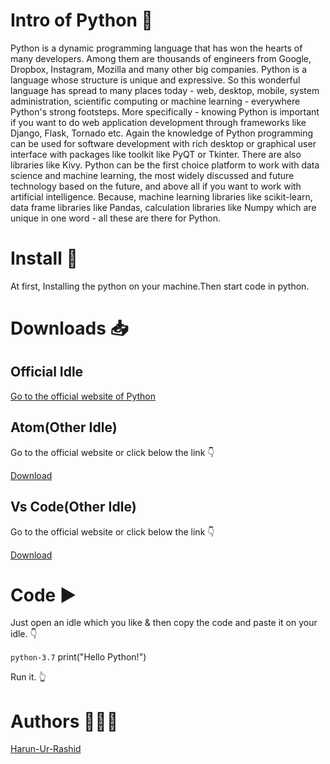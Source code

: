 # Intro of Python 📝

Python is a dynamic programming language that has won the hearts of many developers. Among them are thousands of engineers from Google, Dropbox, Instagram, Mozilla and many other big companies. Python is a language whose structure is unique and expressive. So this wonderful language has spread to many places today - web, desktop, mobile, system administration, scientific computing or machine learning - everywhere Python's strong footsteps.
More specifically - knowing Python is important if you want to do web application development through frameworks like Django, Flask, Tornado etc. Again the knowledge of Python programming can be used for software development with rich desktop or graphical user interface with packages like toolkit like PyQT or Tkinter. There are also libraries like Kivy.
Python can be the first choice platform to work with data science and machine learning, the most widely discussed and future technology based on the future, and above all if you want to work with artificial intelligence. Because, machine learning libraries like scikit-learn, data frame libraries like Pandas, calculation libraries like Numpy which are unique in one word - all these are there for Python.

# Install 🔰

At first, Installing the python on your machine.Then start code in python.

# Downloads 📥 
 
 ## Official Idle

 [Go to the official website of Python](www.python.org/downloads)

## Atom(Other Idle)

Go to the official website or click below the link 👇

[Download](www.atom.io)

## Vs Code(Other Idle)

Go to the official website or click below the link 👇

[Download](https://code.visualstudio.com/download)

# Code ▶️

Just open an idle which you like & then copy the code and paste it on your idle. 👇

`python-3.7`
 print("Hello Python!")

 Run it. 👆

# Authors 👨🏻‍💻

[Harun-Ur-Rashid](www.github.com/harunshimanto)